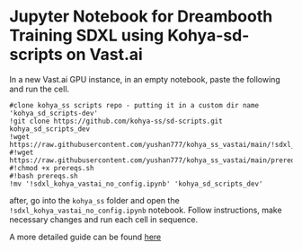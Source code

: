 # Jupyter Notebook for Dreambooth Training SDXL using Kohya-sd-scripts on Vast.ai



In a new Vast.ai GPU instance, in an empty notebook, paste the following and run the cell. 

```
#clone kohya_ss scripts repo - putting it in a custom dir name 'kohya_sd_scripts-dev'
!git clone https://github.com/kohya-ss/sd-scripts.git kohya_sd_scripts_dev
!wget https://raw.githubusercontent.com/yushan777/kohya_ss_vastai/main/!sdxl_kohya_vastai_no_config.ipynb
#!wget https://raw.githubusercontent.com/yushan777/kohya_ss_vastai/main/prereqs.sh
#!chmod +x prereqs.sh
#!bash prereqs.sh
!mv '!sdxl_kohya_vastai_no_config.ipynb' 'kohya_sd_scripts_dev'
```

after, go into the `kohya_ss` folder and open the `!sdxl_kohya_vastai_no_config.ipynb` notebook. Follow instructions, make necessary changes and run each cell in sequence. 

A more detailed guide can be found [here](https://medium.com/@yushantripleseven/dreambooth-sdxl-using-kohya-ss-on-vast-ai-10e1bfa26eed)
